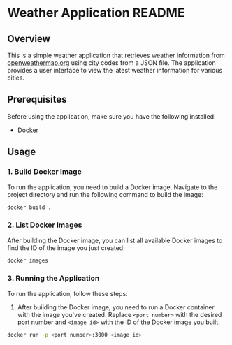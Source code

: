 # Weather Application README

## Overview

This is a simple weather application that retrieves weather information from [openweathermap.org](https://openweathermap.org/) using city codes from a JSON file. The application provides a user interface to view the latest weather information for various cities.

## Prerequisites

Before using the application, make sure you have the following installed:

- [Docker](https://www.docker.com/)

## Usage

### 1. Build Docker Image

To run the application, you need to build a Docker image. Navigate to the project directory and run the following command to build the image:

```bash
docker build .
```
### 2. List Docker Images

After building the Docker image, you can list all available Docker images to find the ID of the image you just created:

```bash
docker images
```

### 3. Running the Application

To run the application, follow these steps:

1. After building the Docker image, you need to run a Docker container with the image you've created. Replace `<port number>` with the desired port number and `<image id>` with the ID of the Docker image you built.

```bash
docker run -p <port number>:3000 <image id>
```

